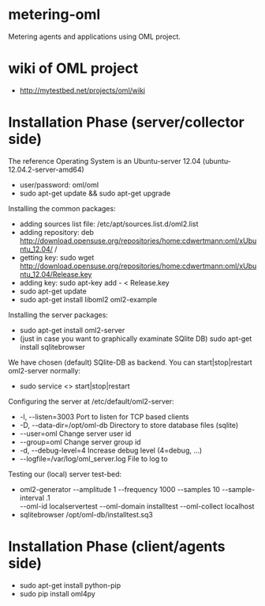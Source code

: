 metering-oml
============

Metering agents and applications using OML project.

# wiki of OML project
* http://mytestbed.net/projects/oml/wiki

# Installation Phase (server/collector side)
The reference Operating System is an Ubuntu-server 12.04 (ubuntu-12.04.2-server-amd64)
* user/password: oml/oml
* sudo apt-get update && sudo apt-get upgrade

Installing the common packages:
* adding sources list file: /etc/apt/sources.list.d/oml2.list
* adding repository: deb http://download.opensuse.org/repositories/home:cdwertmann:oml/xUbuntu_12.04/ /
* getting key: sudo wget http://download.opensuse.org/repositories/home:cdwertmann:oml/xUbuntu_12.04/Release.key
* adding key: sudo apt-key add - < Release.key
* sudo apt-get update
* sudo apt-get install liboml2 oml2-example

Installing the server packages:
* sudo apt-get install oml2-server
* (just in case you want to graphically examinate SQlite DB) sudo apt-get install sqlitebrowser

We have chosen (default) SQlite-DB as backend.
You can start|stop|restart oml2-server normally:
* sudo service <> start|stop|restart

Configuring the server at /etc/default/oml2-server:
* -l, --listen=3003                 Port to listen for TCP based clients
* -D, --data-dir=/opt/oml-db        Directory to store database files (sqlite)
* --user=oml                        Change server user id
* --group=oml                       Change server group id
* -d, --debug-level=4               Increase debug level (4=debug, ...)
* --logfile=/var/log/oml_server.log File to log to

Testing our (local) server test-bed:
* oml2-generator --amplitude 1 --frequency 1000 --samples 10 --sample-interval .1 \
        --oml-id localservertest --oml-domain installtest --oml-collect localhost
* sqlitebrowser /opt/oml-db/installtest.sq3

# Installation Phase (client/agents side)
* sudo apt-get install python-pip
* sudo pip install oml4py
